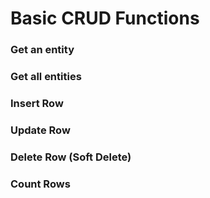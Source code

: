 # Basic CRUD Functions
### Get an entity
### Get all entities
### Insert Row
### Update Row
### Delete Row (Soft Delete)
### Count Rows